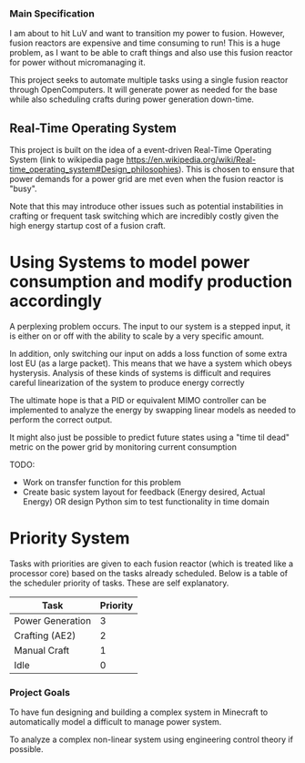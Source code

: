 ### Main Specification

I am about to hit LuV and want to transition my power to fusion. However, fusion reactors are expensive and time consuming to run! This is a huge problem, as I want to be able to craft things and also use this fusion reactor for power without micromanaging it.

This project seeks to automate multiple tasks using a single fusion reactor through OpenComputers. It will generate power as needed for the base while also scheduling crafts during power generation down-time. 

## Real-Time Operating System

This project is built on the idea of a event-driven Real-Time Operating System (link to wikipedia page https://en.wikipedia.org/wiki/Real-time_operating_system#Design_philosophies). This is chosen to ensure that power demands for a power grid are met even when the fusion reactor is "busy". 

Note that this may introduce other issues such as potential instabilities in crafting or frequent task switching which are incredibly costly given the high energy startup cost of a fusion craft.

# Using Systems to model power consumption and modify production accordingly

A perplexing problem occurs. The input to our system is a stepped input, it is either on or off with the ability to scale by a very specific amount. 

In addition, only switching our input on adds a loss function of some extra lost EU (as a large packet). This means that we have a system which obeys hysterysis. Analysis of these kinds of systems is difficult and requires careful linearization of the system to produce energy correctly

The ultimate hope is that a PID or equivalent MIMO controller can be implemented to analyze the energy by swapping linear models as needed to perform the correct output. 

It might also just be possible to predict future states using a "time til dead" metric on the power grid by monitoring current consumption 

TODO: 
- Work on transfer function for this problem
- Create basic system layout for feedback (Energy desired, Actual Energy) OR design Python sim to test functionality in time domain

# Priority System

Tasks with priorities are given to each fusion reactor (which is treated like a processor core) based on the tasks already scheduled. Below is a table of the scheduler priority of tasks. These are self explanatory.

| Task             | Priority |
| ---------------- | -------- |
| Power Generation | 3        |
| Crafting (AE2)   | 2        |
| Manual Craft     | 1        |
| Idle             | 0        |

### Project Goals

To have fun designing and building a complex system in Minecraft to automatically model a difficult to manage power system.

To analyze a complex non-linear system using engineering control theory if possible.
